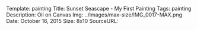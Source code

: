 Template: painting
Title:  Sunset Seascape - My First Painting
Tags: painting
Description: Oil on Canvas
Img: ../images/max-size/IMG_0017-MAX.png
Date: October 16, 2015
Size: 8x10
SourceURL: 
    